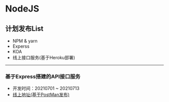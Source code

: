 # NodeJS

## 计划发布List

- NPM & yarn
- Experss
- KOA
- 线上接口服务(基于Heroku部署)

--- 
### 基于Express搭建的API接口服务
- 开发时间：20210701 ~ 20210713
- [线上地址(基于PostMan发布)](https://documenter.getpostman.com/view/3694200/TzmBCZRp#a864a0c1-b6f8-46a7-932e-2e0a509386dd)
